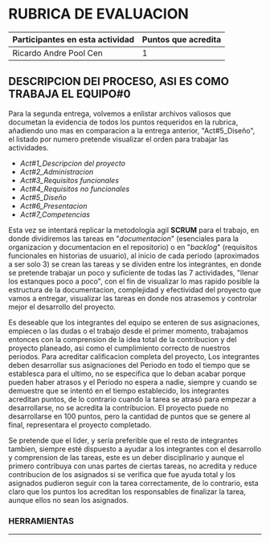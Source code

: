 # RUBRICA DE EVALUACION

Participantes en esta actividad | Puntos que acredita
------------------------------- | -------------------
Ricardo Andre Pool Cen | 1

## DESCRIPCION DEl PROCESO, ASI ES COMO TRABAJA EL EQUIPO#0

Para la segunda entrega, volvemos a enlistar archivos valiosos que documetan la evidencia de todos los puntos requeridos en la rubrica, añadiendo uno mas en comparacion a la entrega anterior, "Act#5_Diseño", el listado por numero pretende visualizar el orden para trabajar las actividades.

- *Act#1_Descripcion del proyecto*
- *Act#2_Administracion*
- *Act#3_Requisitos funcionales*
- *Act#4_Requisitos no funcionales*
- *Act#5_Diseño*
- *Act#6_Presentacion*
- *Act#7_Competencias*

Esta vez se intentará replicar la metodología agil **SCRUM** para el trabajo, en donde dividiremos las tareas en "*documentacion*" (esenciales para la organizacion y documentacion en el repositorio) o en "*backlog*" (requisitos funcionales en historias de usuario), al inicio de cada periodo (aproximados a ser solo 3) se crean las tareas y se dividen entre los integrantes, en donde se pretende trabajar un poco y suficiente de todas las 7 actividades, "llenar los estanques poco a poco", con el fin de visualizar lo mas rapido posible la estructura de la documentacion, complejidad y efectividad del proyecto que vamos a entregar, visualizar las tareas en donde nos atrasemos y controlar mejor el desarrollo del proyecto.

Es deseable que los integrantes del equipo se enteren de sus asignaciones, empiecen o las dudas o el trabajo desde el primer momento, trabajamos entonces con la comprension de la idea total de la contribucion y del proyecto planeado, asi como el cumplimiento correcto de nuestros periodos. Para acreditar calificacion completa del proyecto, Los integrantes deben desarrollar sus asignaciones del Periodo en todo el tiempo que se establesca para el ultimo, no se especifica que lo deban acabar porque pueden haber atrasos y el Periodo no espera a nadie, siempre y cuando se demuestre que se intentó en el tiempo establecido, los integrantes acreditan puntos, de lo contrario cuando la tarea se atrasó para empezar a desarrollarse, no se acredita la contribucion. El proyecto puede no desarrollarse en 100 puntos, pero la cantidad de puntos que se genere al final, representara el proyecto completado.

Se pretende que el lider, y sería preferible que el resto de integrantes tambien, siempre esté dispuesto a ayudar a los integrantes con el desarrollo y comprension de las tareas, este es un deber disciplinario y aunque el primero contribuya con unas partes de ciertas tareas, no acredita y reduce contribucion de los asignados si se verifica que fue ayuda total y los asignados pudieron seguir con la tarea correctamente, de lo contrario, esta claro que los puntos los acreditan los responsables de finalizar la tarea, aunque ellos no sean los asignados.

### HERRAMIENTAS

---

